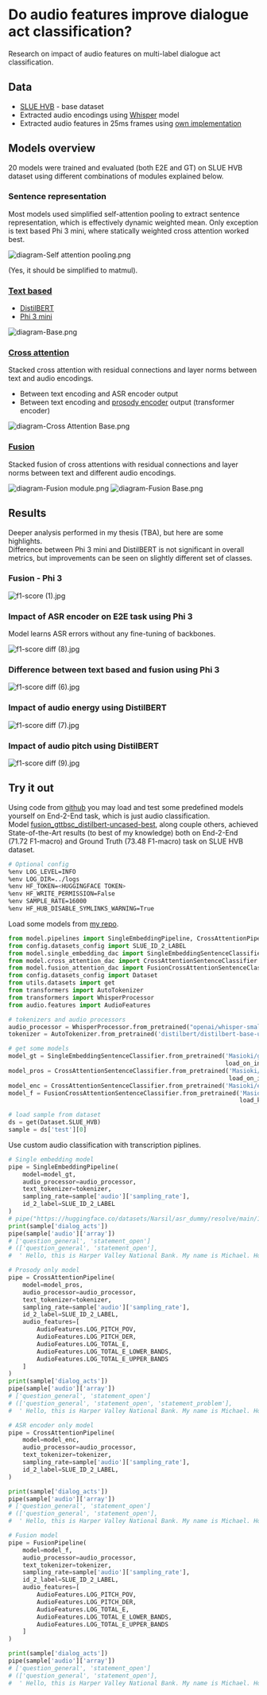 # Do audio features improve dialogue act classification?

Research on impact of audio features on multi-label dialogue act classification.

## Data

* [SLUE HVB](https://huggingface.co/datasets/asapp/slue-phase-2) - base dataset
* Extracted audio encodings using [Whisper](https://huggingface.co/openai/whisper-small.en) model
* Extracted audio features in 25ms frames using [own implementation](..%2Faudio%2Ffeatures.py)

## Models overview

20 models were trained and evaluated (both E2E and GT) on SLUE HVB dataset using different combinations of modules
explained below.

### Sentence representation

Most models used simplified self-attention pooling to extract sentence representation, which is effectively dynamic
weighted mean.
Only exception is text based Phi 3 mini, where statically weighted cross attention worked best.

![diagram-Self attention pooling.png](diagram-Self%20attention%20pooling.png)

(Yes, it should be simplified to matmul).

### [Text based](..%2Fmodel%2Fsingle_embedding_dac.py)

* [DistilBERT](https://huggingface.co/distilbert/distilbert-base-uncased)
* [Phi 3 mini](https://huggingface.co/microsoft/Phi-3-mini-4k-instruct)

![diagram-Base.png](diagram-Base.png)

### [Cross attention](..%2Fmodel%2Fcross_attention_dac.py)

Stacked cross attention with residual connections and layer norms between text and audio encodings.

* Between text encoding and ASR encoder output
* Between text encoding and [prosody encoder](..%2Fmodel%2Flayers%2Fprosody_encoder.py) output (transformer encoder)

![diagram-Cross Attention Base.png](diagram-Cross%20Attention%20Base.png)

### [Fusion](..%2Fmodel%2Ffusion_attention_dac.py)

Stacked fusion of cross attentions with residual connections and layer norms between text and different audio encodings.

![diagram-Fusion module.png](diagram-Fusion%20module.png)
![diagram-Fusion Base.png](diagram-Fusion%20Base.png)

## Results

Deeper analysis performed in my thesis (TBA), but here are some highlights.  
Difference between Phi 3 mini and DistilBERT is not significant in overall metrics, but improvements can be seen on
slightly different set of classes.

### Fusion - Phi 3

![f1-score (1).jpg](f1-score%20%281%29.jpg)

### Impact of ASR encoder on E2E task using Phi 3

Model learns ASR errors without any fine-tuning of backbones.

![f1-score diff (8).jpg](f1-score%20diff%20%288%29.jpg)

### Difference between text based and fusion using Phi 3

![f1-score diff (6).jpg](f1-score%20diff%20%286%29.jpg)

### Impact of audio energy using DistilBERT

![f1-score diff (7).jpg](f1-score%20diff%20%287%29.jpg)

### Impact of audio pitch using DistilBERT

![f1-score diff (9).jpg](f1-score%20diff%20%289%29.jpg)

## Try it out

Using code from [github](https://github.com/Masioki/Audio_DAR) you may load and test some predefined models yourself on
End-2-End task, which is just audio classification.  
Model [fusion_gttbsc_distilbert-uncased-best](https://huggingface.co/Masioki/fusion_gttbsc_distilbert-uncased-best),
along couple others, achieved State-of-the-Art results (to best of my knowledge) both on End-2-End (71.72 F1-macro) and
Ground Truth (73.48 F1-macro) task on SLUE HVB dataset.

```bash
# Optional config
%env LOG_LEVEL=INFO
%env LOG_DIR=../logs
%env HF_TOKEN=<HUGGINGFACE TOKEN>
%env HF_WRITE_PERMISSION=False
%env SAMPLE_RATE=16000
%env HF_HUB_DISABLE_SYMLINKS_WARNING=True
```

Load some models from [my repo](https://huggingface.co/Masioki).

```python
from model.pipelines import SingleEmbeddingPipeline, CrossAttentionPipeline, FusionPipeline
from config.datasets_config import SLUE_ID_2_LABEL
from model.single_embedding_dac import SingleEmbeddingSentenceClassifier
from model.cross_attention_dac import CrossAttentionSentenceClassifier
from model.fusion_attention_dac import FusionCrossAttentionSentenceClassifier
from config.datasets_config import Dataset
from utils.datasets import get
from transformers import AutoTokenizer
from transformers import WhisperProcessor
from audio.features import AudioFeatures

# tokenizers and audio processors
audio_processor = WhisperProcessor.from_pretrained("openai/whisper-small.en")
tokenizer = AutoTokenizer.from_pretrained('distilbert/distilbert-base-uncased')

# get some models
model_gt = SingleEmbeddingSentenceClassifier.from_pretrained('Masioki/gttbsc_distilbert-freezed-best',
                                                             load_on_init=False)
model_pros = CrossAttentionSentenceClassifier.from_pretrained('Masioki/prosody_gttbsc_distilbert-uncased-best',
                                                              load_on_init=True)
model_enc = CrossAttentionSentenceClassifier.from_pretrained('Masioki/enc-gtsc_distilbert-freezed', load_on_init=False)
model_f = FusionCrossAttentionSentenceClassifier.from_pretrained('Masioki/fusion_gttbsc_distilbert-uncased-best',
                                                                 load_k2_on_init=True)

# load sample from dataset
ds = get(Dataset.SLUE_HVB)
sample = ds['test'][0]
```

Use custom audio classification with transcription piplines.

```python
# Single embedding model
pipe = SingleEmbeddingPipeline(
    model=model_gt,
    audio_processor=audio_processor,
    text_tokenizer=tokenizer,
    sampling_rate=sample['audio']['sampling_rate'],
    id_2_label=SLUE_ID_2_LABEL
)
# pipe("https://huggingface.co/datasets/Narsil/asr_dummy/resolve/main/1.flac")
print(sample['dialog_acts'])
pipe(sample['audio']['array'])
# ['question_general', 'statement_open']
# (['question_general', 'statement_open'],
#  ' Hello, this is Harper Valley National Bank. My name is Michael. How can I help you today?')
```

```python
# Prosody only model
pipe = CrossAttentionPipeline(
    model=model_pros,
    audio_processor=audio_processor,
    text_tokenizer=tokenizer,
    sampling_rate=sample['audio']['sampling_rate'],
    id_2_label=SLUE_ID_2_LABEL,
    audio_features=[
        AudioFeatures.LOG_PITCH_POV,
        AudioFeatures.LOG_PITCH_DER,
        AudioFeatures.LOG_TOTAL_E,
        AudioFeatures.LOG_TOTAL_E_LOWER_BANDS,
        AudioFeatures.LOG_TOTAL_E_UPPER_BANDS
    ]
)
print(sample['dialog_acts'])
pipe(sample['audio']['array'])
# ['question_general', 'statement_open']
# (['question_general', 'statement_open', 'statement_problem'],
#  ' Hello, this is Harper Valley National Bank. My name is Michael. How can I help you today?')
```

```python
# ASR encoder only model
pipe = CrossAttentionPipeline(
    model=model_enc,
    audio_processor=audio_processor,
    text_tokenizer=tokenizer,
    sampling_rate=sample['audio']['sampling_rate'],
    id_2_label=SLUE_ID_2_LABEL,
)

print(sample['dialog_acts'])
pipe(sample['audio']['array'])
# ['question_general', 'statement_open']
# (['question_general', 'statement_open'],
#  ' Hello, this is Harper Valley National Bank. My name is Michael. How can I help you today?')
```

```python
# Fusion model
pipe = FusionPipeline(
    model=model_f,
    audio_processor=audio_processor,
    text_tokenizer=tokenizer,
    sampling_rate=sample['audio']['sampling_rate'],
    id_2_label=SLUE_ID_2_LABEL,
    audio_features=[
        AudioFeatures.LOG_PITCH_POV,
        AudioFeatures.LOG_PITCH_DER,
        AudioFeatures.LOG_TOTAL_E,
        AudioFeatures.LOG_TOTAL_E_LOWER_BANDS,
        AudioFeatures.LOG_TOTAL_E_UPPER_BANDS
    ]
)

print(sample['dialog_acts'])
pipe(sample['audio']['array'])
# ['question_general', 'statement_open']
# (['question_general', 'statement_open'],
#  ' Hello, this is Harper Valley National Bank. My name is Michael. How can I help you today?')
```
